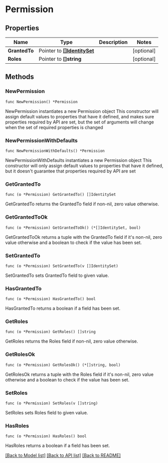 # Permission

## Properties

Name | Type | Description | Notes
------------ | ------------- | ------------- | -------------
**GrantedTo** | Pointer to [**[]IdentitySet**](IdentitySet.md) |  | [optional] 
**Roles** | Pointer to **[]string** |  | [optional] 

## Methods

### NewPermission

`func NewPermission() *Permission`

NewPermission instantiates a new Permission object
This constructor will assign default values to properties that have it defined,
and makes sure properties required by API are set, but the set of arguments
will change when the set of required properties is changed

### NewPermissionWithDefaults

`func NewPermissionWithDefaults() *Permission`

NewPermissionWithDefaults instantiates a new Permission object
This constructor will only assign default values to properties that have it defined,
but it doesn't guarantee that properties required by API are set

### GetGrantedTo

`func (o *Permission) GetGrantedTo() []IdentitySet`

GetGrantedTo returns the GrantedTo field if non-nil, zero value otherwise.

### GetGrantedToOk

`func (o *Permission) GetGrantedToOk() (*[]IdentitySet, bool)`

GetGrantedToOk returns a tuple with the GrantedTo field if it's non-nil, zero value otherwise
and a boolean to check if the value has been set.

### SetGrantedTo

`func (o *Permission) SetGrantedTo(v []IdentitySet)`

SetGrantedTo sets GrantedTo field to given value.

### HasGrantedTo

`func (o *Permission) HasGrantedTo() bool`

HasGrantedTo returns a boolean if a field has been set.

### GetRoles

`func (o *Permission) GetRoles() []string`

GetRoles returns the Roles field if non-nil, zero value otherwise.

### GetRolesOk

`func (o *Permission) GetRolesOk() (*[]string, bool)`

GetRolesOk returns a tuple with the Roles field if it's non-nil, zero value otherwise
and a boolean to check if the value has been set.

### SetRoles

`func (o *Permission) SetRoles(v []string)`

SetRoles sets Roles field to given value.

### HasRoles

`func (o *Permission) HasRoles() bool`

HasRoles returns a boolean if a field has been set.


[[Back to Model list]](../README.md#documentation-for-models) [[Back to API list]](../README.md#documentation-for-api-endpoints) [[Back to README]](../README.md)


